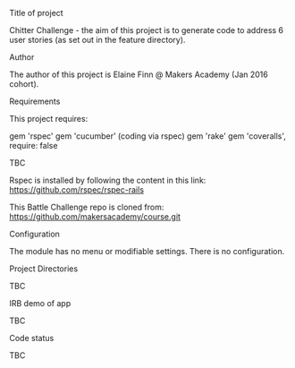 Title of project

Chitter Challenge - the aim of this project is to generate code to address 6 user stories (as set out in the feature directory).

Author

The author of this project is Elaine Finn @ Makers Academy (Jan 2016 cohort).

Requirements

This project requires:

  gem 'rspec'
  gem 'cucumber' (coding via rspec)
  gem 'rake'
  gem 'coveralls', require: false


TBC

Rspec is installed by following the content in this link: https://github.com/rspec/rspec-rails

This Battle Challenge repo is cloned from: https://github.com/makersacademy/course.git

Configuration

The module has no menu or modifiable settings. There is no configuration.

Project Directories

TBC

IRB demo of app

TBC

Code status

TBC
